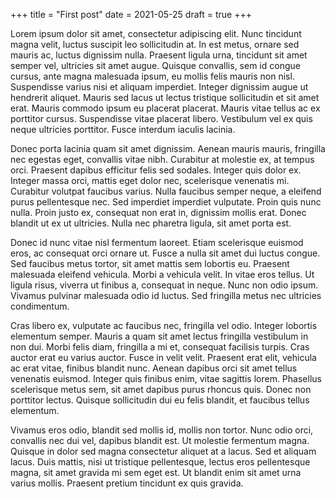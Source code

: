 +++
title = "First post"
date = 2021-05-25
draft = true
+++

Lorem ipsum dolor sit amet, consectetur adipiscing elit. Nunc tincidunt magna velit, luctus suscipit leo sollicitudin at. In est metus, ornare sed mauris ac, luctus dignissim nulla. Praesent ligula urna, tincidunt sit amet semper vel, ultricies sit amet augue. Quisque convallis, sem id congue cursus, ante magna malesuada ipsum, eu mollis felis mauris non nisl. Suspendisse varius nisi et aliquam imperdiet. Integer dignissim augue ut hendrerit aliquet. Mauris sed lacus ut lectus tristique sollicitudin et sit amet erat. Mauris commodo ipsum eu placerat placerat. Mauris vitae tellus ac ex porttitor cursus. Suspendisse vitae placerat libero. Vestibulum vel ex quis neque ultricies porttitor. Fusce interdum iaculis lacinia.

Donec porta lacinia quam sit amet dignissim. Aenean mauris mauris, fringilla nec egestas eget, convallis vitae nibh. Curabitur at molestie ex, at tempus orci. Praesent dapibus efficitur felis sed sodales. Integer quis dolor ex. Integer massa orci, mattis eget dolor nec, scelerisque venenatis mi. Curabitur volutpat faucibus varius. Nulla faucibus semper neque, a eleifend purus pellentesque nec. Sed imperdiet imperdiet vulputate. Proin quis nunc nulla. Proin justo ex, consequat non erat in, dignissim mollis erat. Donec blandit ut ex ut ultricies. Nulla nec pharetra ligula, sit amet porta est.

Donec id nunc vitae nisl fermentum laoreet. Etiam scelerisque euismod eros, ac consequat orci ornare ut. Fusce a nulla sit amet dui luctus congue. Sed faucibus metus tortor, sit amet mattis sem lobortis eu. Praesent malesuada eleifend vehicula. Morbi a vehicula velit. In vitae eros tellus. Ut ligula risus, viverra ut finibus a, consequat in neque. Nunc non odio ipsum. Vivamus pulvinar malesuada odio id luctus. Sed fringilla metus nec ultricies condimentum.

Cras libero ex, vulputate ac faucibus nec, fringilla vel odio. Integer lobortis elementum semper. Mauris a quam sit amet lectus fringilla vestibulum in non dui. Morbi felis diam, fringilla a mi et, consequat facilisis turpis. Cras auctor erat eu varius auctor. Fusce in velit velit. Praesent erat elit, vehicula ac erat vitae, finibus blandit nunc. Aenean dapibus orci sit amet tellus venenatis euismod. Integer quis finibus enim, vitae sagittis lorem. Phasellus scelerisque metus sem, sit amet dapibus purus rhoncus quis. Donec non porttitor lectus. Quisque sollicitudin dui eu felis blandit, et faucibus tellus elementum.

Vivamus eros odio, blandit sed mollis id, mollis non tortor. Nunc odio orci, convallis nec dui vel, dapibus blandit est. Ut molestie fermentum magna. Quisque in dolor sed magna consectetur aliquet at a lacus. Sed et aliquam lacus. Duis mattis, nisi ut tristique pellentesque, lectus eros pellentesque magna, sit amet gravida mi sem eget est. Ut blandit enim sit amet urna varius mollis. Praesent pretium tincidunt ex quis gravida.

